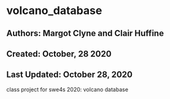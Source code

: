 # volcano_database
## Authors: Margot Clyne and Clair Huffine
## Created: October, 28 2020
## Last Updated: October 28, 2020

class project for swe4s 2020: volcano database
